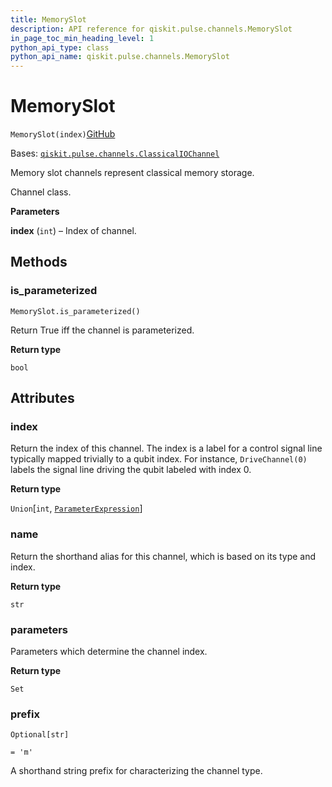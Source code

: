 ```yaml
---
title: MemorySlot
description: API reference for qiskit.pulse.channels.MemorySlot
in_page_toc_min_heading_level: 1
python_api_type: class
python_api_name: qiskit.pulse.channels.MemorySlot
---
```


# MemorySlot

<span id="qiskit.pulse.channels.MemorySlot" />

`MemorySlot(index)`[GitHub](https://github.com/qiskit/qiskit/tree/stable/0.39/qiskit/pulse/channels.py "view source code")

Bases: [`qiskit.pulse.channels.ClassicalIOChannel`](pulse#qiskit.pulse.channels.ClassicalIOChannel "qiskit.pulse.channels.ClassicalIOChannel")

Memory slot channels represent classical memory storage.

Channel class.

**Parameters**

**index** (`int`) – Index of channel.

## Methods

### is\_parameterized

<span id="qiskit.pulse.channels.MemorySlot.is_parameterized" />

`MemorySlot.is_parameterized()`

Return True iff the channel is parameterized.

**Return type**

`bool`

## Attributes

<span id="qiskit.pulse.channels.MemorySlot.index" />

### index

Return the index of this channel. The index is a label for a control signal line typically mapped trivially to a qubit index. For instance, `DriveChannel(0)` labels the signal line driving the qubit labeled with index 0.

**Return type**

`Union`\[`int`, [`ParameterExpression`](qiskit.circuit.ParameterExpression "qiskit.circuit.parameterexpression.ParameterExpression")]

<span id="qiskit.pulse.channels.MemorySlot.name" />

### name

Return the shorthand alias for this channel, which is based on its type and index.

**Return type**

`str`

<span id="qiskit.pulse.channels.MemorySlot.parameters" />

### parameters

Parameters which determine the channel index.

**Return type**

`Set`

<span id="qiskit.pulse.channels.MemorySlot.prefix" />

### prefix

`Optional[str]`

`= 'm'`

A shorthand string prefix for characterizing the channel type.

